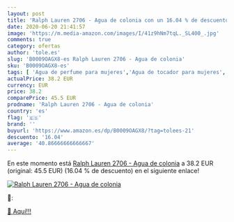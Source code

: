 ```yaml
---
layout: post
title: 'Ralph Lauren 2706 - Agua de colonia con un 16.04 % de descuento'
date: 2020-06-20 21:41:57
image: 'https://m.media-amazon.com/images/I/41z9hNm7tqL._SL400_.jpg'
comments: true
category: ofertas
author: 'tole.es'
slug: 'B0009OAGX8-es Ralph Lauren 2706 - Agua de colonia'
sku: 'B0009OAGX8-es'
tags: [ 'Agua de perfume para mujeres','Agua de tocador para mujeres','Almacenaje de adornos festivos','Almacenamiento y organización','Belleza','Fragancias para mujeres','Hogar y cocina','Juguetes','Juguetes electrónicos','Juguetes y juegos','Perfumes y fragancias','Productos para el cuidado de la piel','Sets y juegos para el cuidado de la piel','Videojuegos para niños','agua','colonia','de', ]
actualPrice: 38.2 EUR
currency: EUR
price: 38.2
comparePrice: 45.5 EUR
prodname: 'Ralph Lauren 2706 - Agua de colonia'
country: 'es'
flag: '🇪🇸'
brand: ''
buyurl: 'https://www.amazon.es/dp/B0009OAGX8/?tag=tolees-21'
descuento: '16.04'
average: '40.86666666666667'
---
```


En este momento está [Ralph Lauren 2706 - Agua de colonia](https://www.amazon.es/dp/B0009OAGX8/?tag=tolees-21) a 38.2 EUR (original: 45.5 EUR) (16.04 %  de descuento) en el siguiente enlace!

[![Ralph Lauren 2706 - Agua de colonia](https://m.media-amazon.com/images/I/41z9hNm7tqL._SL400_.jpg)](https://www.amazon.es/dp/B0009OAGX8/?tag=tolees-21)

🔎:


[🛒 Aquí!!!](https://www.amazon.es/dp/B0009OAGX8/?tag=tolees-21)
